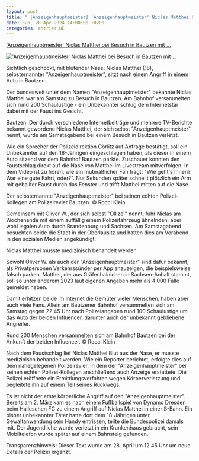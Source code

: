 ```yaml
---
layout: post
title: " [Anzeigenhauptmeister] 'Anzeigenhauptmeister' Niclas Matthei bei Besuch in Bautzen mit ..."
date: Sun, 28 Apr 2024 14:00:00 +0200
categories: entries DE
---
```

['Anzeigenhauptmeister' Niclas Matthei bei Besuch in Bautzen mit ...](https://www.saechsische.de/bautzen/lokales/anzeigenhauptmeister-bei-besuch-in-bautzen-verletzt-5994360.html)

!['Anzeigenhauptmeister' Niclas Matthei bei Besuch in Bautzen mit ...](https://image.saechsische.de/1200x675/o/w/ow2hbqtmljrbhkhn2yn5l5unulqdjigo.jpg)

Sichtlich geschockt, mit blutender Nase: Niclas Matthei (18), selbsternannter "Anzeigenhauptmeister", sitzt nach einem Angriff in einem Auto in Bautzen.

Der bundesweit unter dem Namen "Anzeigenhauptmeister" bekannte Niclas Matthei war am Samstag zu Besuch in Bautzen. Am Bahnhof versammelten sich rund 200 Schaulustige - ein Unbekannter schlug dem Internetstar dabei mit der Faust ins Gesicht.

Bautzen. Der durch verschiedene Internetbeiträge und mehrere TV-Berichte bekannt gewordene Niclas Matthei, der sich selbst "Anzeigenhauptmeister" nennt, wurde am Samstagabend bei einem Besuch in Bautzen verletzt.

Wie ein Sprecher der Polizeidirektion Görlitz auf Anfrage bestätigt, soll ein Unbekannter auf den 18-Jährigen eingeschlagen haben, als dieser in einem Auto sitzend vor dem Bahnhof Bautzen parkte. Zuschauer konnten den Faustschlag direkt auf die Nase von Matthei im Livestream mitverfolgen. In dem Video ist zu hören, wie ein mutmaßlicher Fan fragt: "Wie geht's Ihnen? War eine gute Fahrt, oder?". Nur Sekunden später schnellt plötzlich ein Arm mit geballter Faust durch das Fenster und trifft Matthei mitten auf die Nase.

Der selbsternannte "Anzeigenhauptmeister" bei seinen echten Polizei-Kollegen am Polizeirevier Bautzen. © Rocci Klein

Gemeinsam mit Oliver W., der sich selbst "Ollizei" nennt, fuhr Niclas am Wochenende mit einem auffällig einem Polizeifahrzeug ähnelnden, aber wohl legalen Auto durch Brandenburg und Sachsen. Am Samstagabend besuchten beide die Stadt in der Oberlausitz und hatten dies am Vorabend in den sozialen Medien angekündigt.

Niclas Matthei musste medizinisch behandelt werden

Sowohl Oliver W. als auch der "Anzeigenhauptmeister" sind dafür bekannt, als Privatpersonen Verkehrssünder per App anzuzeigen, die beispielsweise falsch parken. Matthei, der aus Gräfenhainichen in Sachsen-Anhalt stammt, soll so unter anderem 2023 laut eigenen Angaben mehr als 4.000 Fälle gemeldet haben.

Damit erhitzen beide im Internet die Gemüter vieler Menschen, haben aber auch viele Fans. Allein am Bautzener Bahnhof versammelten sich am Samstag gegen 22.45 Uhr nach Polizeiangaben rund 100 Schaulustige um das Auto der beiden Influencer, darunter auch der unbekannt gebliebene Angreifer.



Rund 200 Menschen versammelten sich am Bahnhof Bautzen bei der Ankunft der beiden Influencer. © Rocci Klein

Nach dem Faustschlag lief Niclas Matthei Blut aus der Nase, er musste medizinisch behandelt werden. Wie ein Reporter berichtet, erfolgte dies auf dem nahegelegenen Polizeirevier, in dem der "Anzeigenhauptmeister" bei seinen echten Polizei-Kollegen anschließend auch Anzeige erstattete. Die Polizei eröffnete ein Ermittlungsverfahren wegen Körperverletzung und begleitete ihn auf einem Teil seines Rückwegs.

Es ist nicht der erste körperliche Angriff auf den "Anzeigenhauptmeister". Bereits am 2. März kam es nach einem Fußballspiel von Dynamo Dresden beim Halleschen FC zu einem Angriff auf Niclas Matthei in einer S-Bahn. Ein bisher unbekannter Täter hatte dort dem 18-Jährigen unter Gewaltanwendung sein Handy entrissen, teilte die Bundespolizei damals mit. Der Jugendliche wurde verletzt in ein Krankenhaus gebracht, sein Mobiltelefon wurde später auf einem Bahnsteig gefunden.

Transparenzhinweis: Dieser Text wurde am 28. April um 12.45 Uhr um neue Details der Polizei ergänzt.

